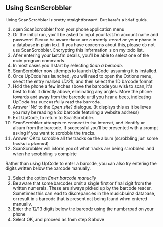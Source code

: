 ## Using ScanScrobbler ##

Using ScanScrobbler is pretty straightforward. But here's a brief guide.
  1. open ScanScrobbler from your phone application menu
  1. On the initial run, you'll be asked to input your last.fm account name and password. Please be aware these are currently stored on your phone in a database in plain text. If you have concerns about this, please do not use ScanScrobbler. Encrypting this information is on my todo list.
  1. After entering your last.fm details, you'll be able to select one of the main program commands.
  1. In most cases you'll start by selecting _Scan a barcode_.
  1. ScanScrobbler now attempts to launch UpCode, assuming it is installed.
  1. Once UpCode has launched, you will need to open the Options menu, select the entry marked _1D/2D_, and then select the 1D barcode format
  1. Hold the phone a few inches above the barcode you wish to scan, it's best to hold it directly above, eliminating any angles. Move the phone towards and away from the barcode until you hear a beep, indicating UpCode has successfully read the barcode.
  1. Answer 'No' to the _Open site?_ dialogue. (It displays this as it believes you may be reading a 2d barcode featuring a website address)
  1. Exit UpCode, to return to ScanScrobbler.
  1. ScanScrobbler attempts to connect to the internet, and identify an album from the barcode. If successful you'll be presented with a prompt asking if you want to scrobble the tracks.
  1. Answer OK to scrobble all the tracks on the album (scrobbling just some tracks is planned)
  1. ScanScrobbler will inform you of what tracks are being scrobbled, and when he scrobbling is complete

Rather than using UpCode to enter a barcode, you can also try entering the digits written below the barcode manually.
  1. Select the option _Enter barcode manually_
  1. Be aware that some barcodes omit a single first or final digit from the written numerals. These are always picked up by the barcode reader. Sometimes this can lead to discrepancies in the musicbrainz database, or result in a barcode that is present not being found when entered manually.
  1. Enter the 12/13 digits below the barcode using the numberpad on your phone
  1. Select OK, and proceed as from step 8 above